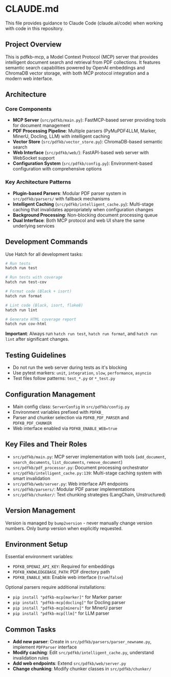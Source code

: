 # CLAUDE.md

This file provides guidance to Claude Code (claude.ai/code) when working with code in this repository.

## Project Overview

This is pdfkb-mcp, a Model Context Protocol (MCP) server that provides intelligent document search and retrieval from PDF collections. It features semantic search capabilities powered by OpenAI embeddings and ChromaDB vector storage, with both MCP protocol integration and a modern web interface.

## Architecture

### Core Components

- **MCP Server** (`src/pdfkb/main.py`): FastMCP-based server providing tools for document management
- **PDF Processing Pipeline**: Multiple parsers (PyMuPDF4LLM, Marker, MinerU, Docling, LLM) with intelligent caching
- **Vector Store** (`src/pdfkb/vector_store.py`): ChromaDB-based semantic search
- **Web Interface** (`src/pdfkb/web/`): FastAPI-based web server with WebSocket support
- **Configuration System** (`src/pdfkb/config.py`): Environment-based configuration with comprehensive options

### Key Architecture Patterns

- **Plugin-based Parsers**: Modular PDF parser system in `src/pdfkb/parsers/` with fallback mechanisms
- **Intelligent Caching** (`src/pdfkb/intelligent_cache.py`): Multi-stage caching that invalidates appropriately when configuration changes
- **Background Processing**: Non-blocking document processing queue
- **Dual Interface**: Both MCP protocol and web UI share the same underlying services

## Development Commands

Use Hatch for all development tasks:

```bash
# Run tests
hatch run test

# Run tests with coverage
hatch run test-cov

# Format code (Black + isort)
hatch run format

# Lint code (Black, isort, flake8)
hatch run lint

# Generate HTML coverage report
hatch run cov-html
```

**Important**: Always run `hatch run test`, `hatch run format`, and `hatch run lint` after significant changes.

## Testing Guidelines

- Do not run the web server during tests as it's blocking
- Use pytest markers: `unit`, `integration`, `slow`, `performance`, `asyncio`
- Test files follow patterns: `test_*.py` or `*_test.py`

## Configuration Management

- Main config class: `ServerConfig` in `src/pdfkb/config.py`
- Environment variables prefixed with `PDFKB_`
- Parser and chunker selection via `PDFKB_PDF_PARSER` and `PDFKB_PDF_CHUNKER`
- Web interface enabled via `PDFKB_ENABLE_WEB=true`

## Key Files and Their Roles

- `src/pdfkb/main.py`: MCP server implementation with tools (`add_document`, `search_documents`, `list_documents`, `remove_document`)
- `src/pdfkb/pdf_processor.py`: Document processing orchestrator
- `src/pdfkb/intelligent_cache.py:139`: Multi-stage caching system with smart invalidation
- `src/pdfkb/web/server.py`: Web interface API endpoints
- `src/pdfkb/parsers/`: Modular PDF parser implementations
- `src/pdfkb/chunker/`: Text chunking strategies (LangChain, Unstructured)

## Version Management

Version is managed by `bump2version` - never manually change version numbers. Only bump version when explicitly requested.

## Environment Setup

Essential environment variables:
- `PDFKB_OPENAI_API_KEY`: Required for embeddings
- `PDFKB_KNOWLEDGEBASE_PATH`: PDF directory path
- `PDFKB_ENABLE_WEB`: Enable web interface (`true`/`false`)

Optional parsers require additional installations:
- `pip install "pdfkb-mcp[marker]"` for Marker parser
- `pip install "pdfkb-mcp[docling]"` for Docling parser
- `pip install "pdfkb-mcp[mineru]"` for MinerU parser
- `pip install "pdfkb-mcp[llm]"` for LLM parser

## Common Tasks

- **Add new parser**: Create in `src/pdfkb/parsers/parser_newname.py`, implement `PDFParser` interface
- **Modify caching**: Edit `src/pdfkb/intelligent_cache.py`, understand invalidation rules
- **Add web endpoints**: Extend `src/pdfkb/web/server.py`
- **Change chunking**: Modify chunker classes in `src/pdfkb/chunker/`
